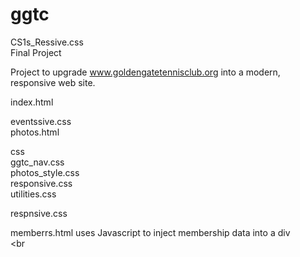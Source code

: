 # ggtc



CS1s_Ressive.css<br>
Final Project


  <p>
  
  Project to upgrade www.goldengatetennisclub.org into a modern, responsive web site.
  <p>
  index.html<br>

  eventssive.css<br>
  photos.html<br>



  css<br>
  ggtc_nav.css<br>
  photos_style.css<br>
  responsive.css<br>
  utilities.css<br>

   respnsive.css<br>
  
   <p>

  memberrs.html uses Javascript to inject membership data into a div<br>
  <br
  
  <p>
     <br>
  
